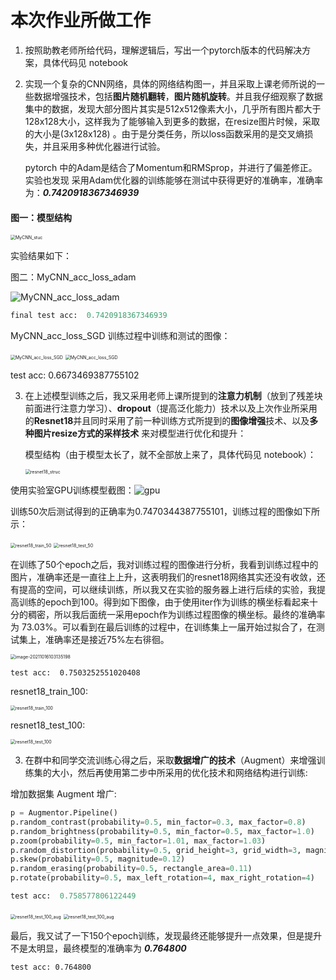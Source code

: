 # 本次作业所做工作

1. 按照助教老师所给代码，理解逻辑后，写出一个pytorch版本的代码解决方案，具体代码见 notebook

2. 实现一个复杂的CNN网络，具体的网络结构图一，并且采取上课老师所说的一些数据增强技术，包括**图片随机翻转**，**图片随机旋转**。并且我仔细观察了数据集中的数据，发现大部分图片其实是512x512像素大小，几乎所有图片都大于128x128大小，这样我为了能够输入到更多的数据，在resize图片时候，采取的大小是(3x128x128) 。由于是分类任务，所以loss函数采用的是交叉熵损失，并且采用多种优化器进行试验。

   pytorch 中的Adam是结合了Momentum和RMSprop，并进行了偏差修正。实验也发现 采用Adam优化器的训练能够在测试中获得更好的准确率，准确率为：***0.7420918367346939***

#### 图一：模型结构

   <img src="img/MyCNN_stuc.png" alt="MyCNN_stuc" style="zoom:50%;" />

实验结果如下：

图二：MyCNN_acc_loss_adam

![MyCNN_acc_loss_adam](img/MyCNN_acc_loss_adam.png)

```python
final test acc:  0.7420918367346939
```

MyCNN_acc_loss_SGD 训练过程中训练和测试的图像：

<img src="img/MyCNN_acc_loss_SGD.png" alt="MyCNN_acc_loss_SGD" style="zoom:50%;" />

<img src="img/MyCNN_test_acc_loss_SGD.png" alt="MyCNN_acc_loss_SGD" style="zoom:50%;" />

test acc:  0.6673469387755102

3. 在上述模型训练之后，我又采用老师上课所提到的**注意力机制**（放到了残差块前面进行注意力学习）、**dropout**（提高泛化能力）技术以及上次作业所采用的**Resnet18**并且同时采用了前一种训练方式所提到的**图像增强**技术、以及**多种图片resize方式的采样技术** 来对模型进行优化和提升：

   模型结构（由于模型太长了，就不全部放上来了，具体代码见 notebook）：

   <img src="img/resnet18_struc.png" alt="resnet18_struc" style="zoom:50%;" />

使用实验室GPU训练模型截图：![gpu](img/gpu.png)

训练50次后测试得到的正确率为0.7470344387755101，训练过程的图像如下所示：

<img src="img/resnet18_train_50.jpg" alt="resnet18_train_50" style="zoom:50%;" />

<img src="img/resnet18_test_50.jpg" alt="resnet18_test_50" style="zoom:50%;" />

在训练了50个epoch之后，我对训练过程的图像进行分析，我看到训练过程中的图片，准确率还是一直往上上升，这表明我们的resnet18网络其实还没有收敛，还有提高的空间，可以继续训练，所以我又在实验的服务器上进行后续的实验，我提高训练的epoch到100。得到如下图像，由于使用iter作为训练的横坐标看起来十分的稠密，所以我后面统一采用epoch作为训练过程图像的横坐标。最终的准确率为 73.03%。可以看到在最后训练的过程中，在训练集上一届开始过拟合了，在测试集上，准确率还是接近75%左右徘徊。

<img src="/Users/vincent/Library/Application Support/typora-user-images/image-20211016103135198.png" alt="image-20211016103135198" style="zoom:50%;" />

```
test acc:  0.7503252551020408
```

resnet18_train_100:

<img src="img/resnet18_train_100.png" alt="resnet18_train_100" style="zoom:50%;" />

resnet18_test_100:

<img src="img/resnet18_test_100.png" alt="resnet18_test_100" style="zoom:50%;" />

3. 在群中和同学交流训练心得之后，采取**数据增广的技术**（Augment）来增强训练集的大小，然后再使用第二步中所采用的优化技术和网络结构进行训练:

增加数据集 Augment 增广:

```python
p = Augmentor.Pipeline()
p.random_contrast(probability=0.5, min_factor=0.3, max_factor=0.8)
p.random_brightness(probability=0.5, min_factor=0.5, max_factor=1.0)
p.zoom(probability=0.5, min_factor=1.01, max_factor=1.03)
p.random_distortion(probability=0.5, grid_height=3, grid_width=3, magnitude=6)
p.skew(probability=0.5, magnitude=0.12)
p.random_erasing(probability=0.5, rectangle_area=0.11)
p.rotate(probability=0.5, max_left_rotation=4, max_right_rotation=4)
```

```python
test acc:  0.758577806122449
```

<img src="img/resnet18_train_100_aug.png" alt="resnet18_test_100_aug" style="zoom:50%;" />

<img src="img/resnet18_test_100_aug.png" alt="resnet18_test_100_aug" style="zoom:50%;" />

最后，我又试了一下150个epoch训练，发现最终还能够提升一点效果，但是提升不是太明显，最终模型的准确率为 ***0.764800***

```
test acc: 0.764800
```
